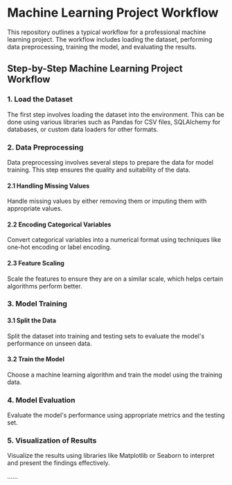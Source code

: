 # Machine Learning Project Workflow

This repository outlines a typical workflow for a professional machine learning project. The workflow includes loading the dataset, performing data preprocessing, training the model, and evaluating the results.

## Step-by-Step Machine Learning Project Workflow

### 1. Load the Dataset

The first step involves loading the dataset into the environment. This can be done using various libraries such as Pandas for CSV files, SQLAlchemy for databases, or custom data loaders for other formats.

### 2. Data Preprocessing

Data preprocessing involves several steps to prepare the data for model training. This step ensures the quality and suitability of the data.

#### 2.1 Handling Missing Values

Handle missing values by either removing them or imputing them with appropriate values.

#### 2.2 Encoding Categorical Variables

Convert categorical variables into a numerical format using techniques like one-hot encoding or label encoding.

#### 2.3 Feature Scaling

Scale the features to ensure they are on a similar scale, which helps certain algorithms perform better.

### 3. Model Training

#### 3.1 Split the Data

Split the dataset into training and testing sets to evaluate the model's performance on unseen data.

#### 3.2 Train the Model

Choose a machine learning algorithm and train the model using the training data.

### 4. Model Evaluation

Evaluate the model's performance using appropriate metrics and the testing set.

### 5. Visualization of Results

Visualize the results using libraries like Matplotlib or Seaborn to interpret and present the findings effectively.

......
